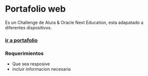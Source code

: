 # Portafolio web
Es un Challenge de Alura & Oracle Next Education, esta adapatado a diferentes dispositivos.

### [ir a portafolio](https://portafolio-web-lovat.vercel.app/)

### Requerimientos
- Que sea resposive
- incluir informacion necesaria
